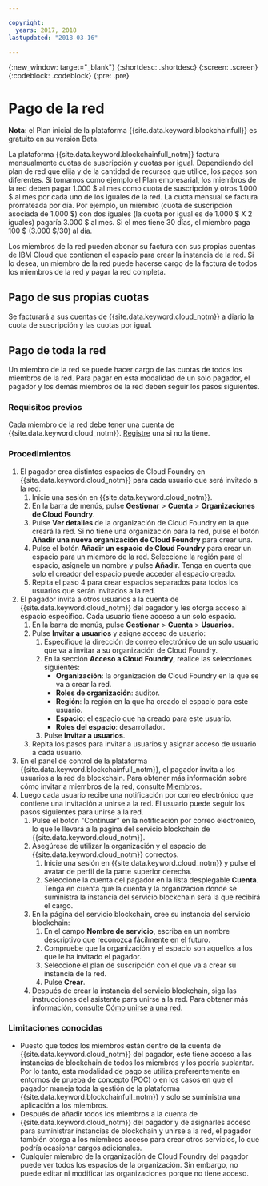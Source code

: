 ```yaml
---

copyright:
  years: 2017, 2018
lastupdated: "2018-03-16"

---
```


{:new_window: target="_blank"}
{:shortdesc: .shortdesc}
{:screen: .screen}
{:codeblock: .codeblock}
{:pre: .pre}

# Pago de la red

**Nota**: el Plan inicial de la plataforma {{site.data.keyword.blockchainfull}} es gratuito en su versión Beta.

La plataforma {{site.data.keyword.blockchainfull_notm}} factura mensualmente cuotas de suscripción y cuotas por igual. Dependiendo del plan de red que elija y de la cantidad de recursos que utilice, los pagos son diferentes.  Si tomamos como ejemplo el Plan empresarial, los miembros de la red deben pagar 1.000 $ al mes como cuota de suscripción y otros 1.000 $ al mes por cada uno de los iguales de la red. La cuota mensual se factura prorrateada por día. Por ejemplo, un miembro (cuota de suscripción asociada de 1.000 $) con dos iguales (la cuota por igual es de 1.000 $ X 2 iguales) pagaría 3.000 $ al mes. Si el mes tiene 30 días, el miembro paga 100 $ (3.000 $/30) al día.

Los miembros de la red pueden abonar su factura con sus propias cuentas de IBM Cloud que contienen el espacio para crear la instancia de la red. Si lo desea, un miembro de la red puede hacerse cargo de la factura de todos los miembros de la red y pagar la red completa.


## Pago de sus propias cuotas
Se facturará a sus cuentas de {{site.data.keyword.cloud_notm}} a diario la cuota de suscripción y las cuotas por igual.


## Pago de toda la red
Un miembro de la red se puede hacer cargo de las cuotas de todos los miembros de la red.  Para pagar en esta modalidad de un solo pagador, el pagador y los demás miembros de la red deben seguir los pasos siguientes.

### Requisitos previos
Cada miembro de la red debe tener una cuenta de {{site.data.keyword.cloud_notm}}. [Registre](https://console.bluemix.net/registration/) una si no la tiene.

### Procedimientos
1. El pagador crea distintos espacios de Cloud Foundry en {{site.data.keyword.cloud_notm}} para cada usuario que será invitado a la red:
   1. Inicie una sesión en {{site.data.keyword.cloud_notm}}.
   2. En la barra de menús, pulse **Gestionar** > **Cuenta** > **Organizaciones de Cloud Foundry**.
   3. Pulse **Ver detalles** de la organización de Cloud Foundry en la que creará la red.  Si no tiene una organización para la red, pulse el botón **Añadir una nueva organización de Cloud Foundry** para crear una.
   4. Pulse el botón **Añadir un espacio de Cloud Foundry** para crear un espacio para un miembro de la red.  Seleccione la región para el espacio, asígnele un nombre y pulse **Añadir**.  Tenga en cuenta que solo el creador del espacio puede acceder al espacio creado.
   5. Repita el paso 4 para crear espacios separados para todos los usuarios que serán invitados a la red.
2. El pagador invita a otros usuarios a la cuenta de {{site.data.keyword.cloud_notm}} del pagador y les otorga acceso al espacio específico.  Cada usuario tiene acceso a un solo espacio.
   1. En la barra de menús, pulse **Gestionar** > **Cuenta** > **Usuarios**.  
   2. Pulse **Invitar a usuarios** y asigne acceso de usuario:
      1. Especifique la dirección de correo electrónico de un solo usuario que va a invitar a su organización de Cloud Foundry.
      2. En la sección **Acceso a Cloud Foundry**, realice las selecciones siguientes:
         - **Organización**: la organización de Cloud Foundry en la que se va a crear la red.
         - **Roles de organización**: auditor.
         - **Región**: la región en la que ha creado el espacio para este usuario.
         - **Espacio**: el espacio que ha creado para este usuario.
         - **Roles del espacio**: desarrollador.
      3. Pulse **Invitar a usuarios**.
   3. Repita los pasos para invitar a usuarios y asignar acceso de usuario a cada usuario.
3. En el panel de control de la plataforma {{site.data.keyword.blockchainfull_notm}}, el pagador invita a los usuarios a la red de blockchain. Para obtener más información sobre cómo invitar a miembros de la red, consulte [Miembros](https://console.bluemix.net/docs/services/blockchain/v10_dashboard.html#members).
4. Luego cada usuario recibe una notificación por correo electrónico que contiene una invitación a unirse a la red.  El usuario puede seguir los pasos siguientes para unirse a la red.
   1. Pulse el botón "Continuar" en la notificación por correo electrónico, lo que le llevará a la página del servicio blockchain de {{site.data.keyword.cloud_notm}}.
   2. Asegúrese de utilizar la organización y el espacio de {{site.data.keyword.cloud_notm}} correctos.
      1. Inicie una sesión en {{site.data.keyword.cloud_notm}} y pulse el avatar de perfil de la parte superior derecha.
      2. Seleccione la cuenta del pagador en la lista desplegable **Cuenta**.  Tenga en cuenta que la cuenta y la organización donde se suministra la instancia del servicio blockchain será la que recibirá el cargo.  
   4. En la página del servicio blockchain, cree su instancia del servicio blockchain:
      1. En el campo **Nombre de servicio**, escriba en un nombre descriptivo que reconozca fácilmente en el futuro.
      2. Compruebe que la organización y el espacio son aquellos a los que le ha invitado el pagador.
      3. Seleccione el plan de suscripción con el que va a crear su instancia de la red.
      4. Pulse **Crear**.
   5. Después de crear la instancia del servicio blockchain, siga las instrucciones del asistente para unirse a la red.  Para obtener más información, consulte [Cómo unirse a una red](https://console.bluemix.net/docs/services/blockchain/get_start.html#joining-a-network).

### Limitaciones conocidas
- Puesto que todos los miembros están dentro de la cuenta de {{site.data.keyword.cloud_notm}} del pagador, este tiene acceso a las instancias de blockchain de todos los miembros y los podría suplantar.  Por lo tanto, esta modalidad de pago se utiliza preferentemente en entornos de prueba de concepto (POC) o en los casos en que el pagador maneja toda la gestión de la plataforma {{site.data.keyword.blockchainfull_notm}} y solo se suministra una aplicación a los miembros.  
- Después de añadir todos los miembros a la cuenta de {{site.data.keyword.cloud_notm}} del pagador y de asignarles acceso para suministrar instancias de blockchain y unirse a la red, el pagador también otorga a los miembros acceso para crear otros servicios, lo que podría ocasionar cargos adicionales.  
- Cualquier miembro de la organización de Cloud Foundry del pagador puede ver todos los espacios de la organización.  Sin embargo, no puede editar ni modificar las organizaciones porque no tiene acceso.
